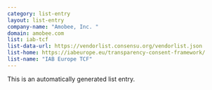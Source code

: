 ```yaml
---
category: list-entry
layout: list-entry
company-name: "Amobee, Inc. "
domain: amobee.com
list: iab-tcf
list-data-url: https://vendorlist.consensu.org/vendorlist.json
list-home: https://iabeurope.eu/transparency-consent-framework/
list-name: "IAB Europe TCF"
---
```


This is an automatically generated list entry.
